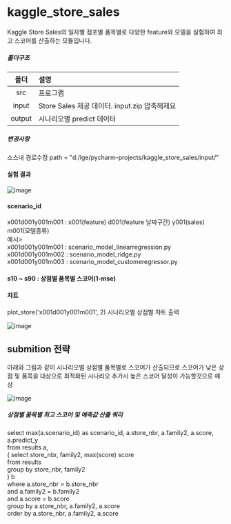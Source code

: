 # kaggle_store_sales

Kaggle Store Sales의 일자별 점포별 품목별로 다양한 feature와 모델을 실험하여 최고 스코어를 산출하는 모듈입니다.


##### 폴더구조
|폴더|설명|
|:---:|:---|
|src|프로그램|
|input|Store Sales 제공 데이터. input.zip 압축해제요  |
|output|시나리오별 predict 데이터|

##### 변경사항
소스내 경로수정 path = "d:/lge/pycharm-projects/kaggle_store_sales/input/"

#### 실험 결과
![image](https://user-images.githubusercontent.com/20777148/159754298-d54ee31d-1e05-4b07-a392-36ed05fef266.png)

#### scenario_id
x001d001y001m001 : x001(feature) d001(feature 날짜구간) y001(sales) m001(모델종류)  
예시>  
x001d001y001m001 : scenario_model_linearregression.py  
x001d001y001m002 : scenario_model_ridge.py  
x001d001y001m003 : scenario_model_customeregressor.py  

#### s10 ~ s90 : 상점별 품목별 스코어(1-mse) 

#### 챠트  

plot_store('x001d001y001m001', 2) 시나리오별 상점별 챠트 출력

![image](https://user-images.githubusercontent.com/20777148/159756750-c776fdbd-ddf4-4481-a946-580181128de1.png)

## submition 전략
아래와 그림과 같이 시나리오별 상점별 품목별로 스코어가 산출되므로 스코어가 낮은 상점 및 품목을 대상으로 최적화된 시나리오 추가시
높은 스코어 달성이 가능할것으로 예상

![image](https://user-images.githubusercontent.com/20777148/159757168-ca0c6dbe-1b1b-4527-a43b-448e2f5416ec.png)

##### 상점별 품목별 최고 스코어 및 예측값 산출 쿼리
select max(a.scenario_id) as scenario_id, a.store_nbr, a.family2, a.score, a.predict_y  
from   results a,  
	  ( select store_nbr, family2, max(score) score  
		from results  
		group by store_nbr, family2  
	  ) b  
where a.store_nbr = b.store_nbr  
and   a.family2 = b.family2  
and   a.score = b.score  
group by a.store_nbr, a.family2, a.score  
order by a.store_nbr, a.family2, a.score  





